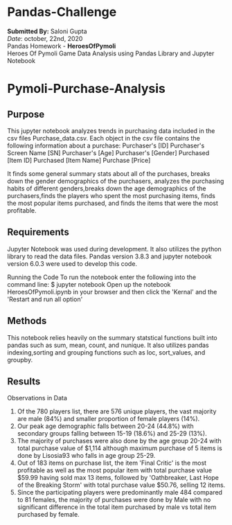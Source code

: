 # Pandas-Challenge
**Submitted By:** Saloni Gupta\
_Date_: october, 22nd, 2020\
Pandas Homework - **HeroesOfPymoli** <br/>
Heroes Of Pymoli Game Data Analysis using Pandas Library and Jupyter Notebook

# Pymoli-Purchase-Analysis <br/>
## Purpose <br/>
This jupyter notebook analyzes trends in purchasing data included in the csv files Purchase_data.csv.
Each object in the csv file contains the following information about a purchase:
Purchaser's [ID]
Purchaser's Screen Name [SN]
Purchaser's [Age]
Purchaser's [Gender]
Purchased [Item ID]
Purchased [Item Name]
Purchase [Price]

It finds some general summary stats about all of the purchases, breaks down the gender demographics of the purchasers, analyzes the purchasing habits of different genders,breaks down the age demographics of the purchasers,finds the players who spent the most purchasing items, finds the most popular items purchased, and finds the items that were the most profitable.

## Requirements <br/>
Jupyter Notebook was used during development. It also utilizes the python library to read the data files. Pandas version 3.8.3 and jupyter notebook version 6.0.3 were used to develop this code.

Running the Code To run the notebook enter the following into the command line: $ jupyter notebook Open up the notebook HeroesOfPymoli.ipynb in your browser and then click the 'Kernal' and the 'Restart and run all option'

## Methods <br/>
This notebook relies heavily on the summary statstical functions built into pandas such as sum, mean, count, and nunique. It also utilizes pandas indexing,sorting and grouping functions such as loc, sort_values, and groupby.

## Results <br/>
Observations in Data <br/>
1) Of the 780 players list, there are 576 unique players, the vast majority are male (84%) and smaller proportion of female players (14%).
2) Our peak age demographic falls between 20-24 (44.8%) with secondary groups falling between 15-19 (18.6%) and 25-29 (13%).
3) The majority of purchases were also done by the age group 20-24 with total purchase value of $1,114 although maximum purchase of 5 items is done by Lisosia93 who falls in age group 25-29.
4) Out of 183 items on purchase list, the item 'Final Critic' is the most profitable as well as the most popular item with total purchase value $59.99 having sold max 13 items, followed by 'Oathbreaker, Last Hope of the Breaking Storm' with total purchase value $50.76, selling 12 items.
5) Since the participating players were predominantly male 484 compared to 81 females, the majority of purchases were done by Male with no significant difference in the total item purchased by male vs total item purchased by female.

